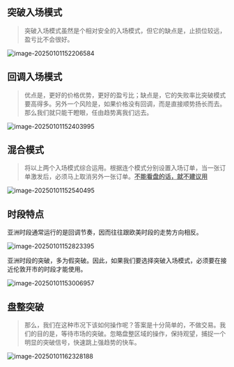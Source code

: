 ## 突破入场模式

> 突破入场模式虽然是个相对安全的入场模式，但它的缺点是，止损位较远，盈亏比不会很好。

![image-20250101152206584](https://chunhui-a.oss-cn-nanjing.aliyuncs.com/typora/img/image-20250101152206584.png)

## 回调入场模式

> 优点是，更好的价格优势，更好的盈亏比；缺点是，它的失败率比突破模式要高得多。另外一个风险是，如果价格没有回调，而是直接顺势扬长而去。那么我们就只能干瞪眼，任由趋势离我们远去。

![image-20250101152403995](https://chunhui-a.oss-cn-nanjing.aliyuncs.com/typora/img/image-20250101152403995.png)

## 混合模式

> 将以上两个入场模式综合运用。根据连个模式分别设置入场订单，当一张订单激发后，必须马上取消另外一张订单。**<u>不能看盘的话，就不建议用</u>**

![image-20250101152540495](https://chunhui-a.oss-cn-nanjing.aliyuncs.com/typora/img/image-20250101152540495.png)

## 时段特点

亚洲时段通常运行的是回调节奏，因而往往跟欧美时段的走势方向相反。

![image-20250101152823395](https://chunhui-a.oss-cn-nanjing.aliyuncs.com/typora/img/image-20250101152823395.png)

亚洲时段的突破，多为假突破。因此，如果我们要选择突破入场模式，必须要在接近伦敦开市的时段才能使用。

![image-20250101153006957](https://chunhui-a.oss-cn-nanjing.aliyuncs.com/typora/img/image-20250101153006957.png)

## 盘整突破

> 那么，我们在这种市况下该如何操作呢？答案是十分简单的，不做交易。我们的目的是，等待市场的突破。忽略盘整区域的操作，保持观望，捕捉一个明显的突破信号，快速跳上强趋势的快车。

![image-20250101162328188](https://chunhui-a.oss-cn-nanjing.aliyuncs.com/typora/img/image-20250101162328188.png)
